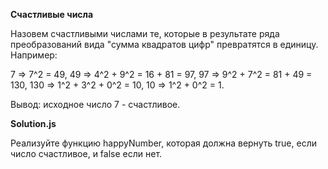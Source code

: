 **Счастливые числа**

Назовем счастливыми числами те, которые в результате ряда преобразований вида "сумма квадратов цифр" превратятся в единицу.
Например:

7 => 7^2 = 49,
49 => 4^2 + 9^2 = 16 + 81 = 97,
97 => 9^2 + 7^2 = 81 + 49 = 130,
130 => 1^2 + 3^2 + 0^2 = 10,
10 => 1^2 + 0^2 = 1. 

Вывод: исходное число 7 - счастливое.

**Solution.js**

Реализуйте функцию happyNumber, которая должна вернуть true, если число счастливое, и false если нет.
